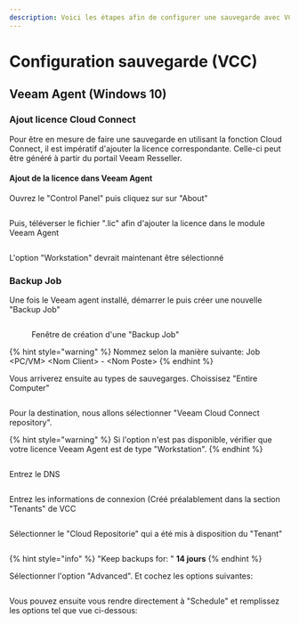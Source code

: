 ```yaml
---
description: Voici les étapes afin de configurer une sauvegarde avec VCC
---
```


# Configuration sauvegarde (VCC)

## Veeam Agent (Windows 10)

### Ajout licence Cloud Connect

Pour être en mesure de faire une sauvegarde en utilisant la fonction Cloud Connect, il est impératif d'ajouter la licence correspondante. Celle-ci peut être généré à partir du portail Veeam Resseller.

#### Ajout de la licence dans Veeam Agent

Ouvrez le "Control Panel" puis cliquez sur sur "About"

<figure><img src="../.gitbook/assets/image (21).png" alt=""><figcaption></figcaption></figure>

Puis, téléverser le fichier ".lic" afin d'ajouter la licence dans le module Veeam Agent

<figure><img src="../.gitbook/assets/image (10).png" alt=""><figcaption></figcaption></figure>

L'option "Workstation" devrait maintenant être sélectionné

### Backup Job

Une fois le Veeam agent installé, démarrer le puis créer une nouvelle "Backup Job"

<figure><img src="../.gitbook/assets/image (43).png" alt=""><figcaption><p>Fenêtre de création d'une "Backup Job"</p></figcaption></figure>

{% hint style="warning" %}
Nommez selon la manière suivante: Job \<PC/VM> \<Nom Client> - \<Nom Poste>
{% endhint %}

Vous arriverez ensuite au types de sauvegarges. Choissisez "Entire Computer"

<figure><img src="../.gitbook/assets/image (14).png" alt=""><figcaption></figcaption></figure>

Pour la destination, nous allons sélectionner "Veeam Cloud Connect repository".

{% hint style="warning" %}
Si l'option n'est pas disponible, vérifier que votre licence Veeam Agent est de type "Workstation".
{% endhint %}

<figure><img src="../.gitbook/assets/image (31).png" alt=""><figcaption></figcaption></figure>

Entrez le DNS

<figure><img src="../.gitbook/assets/image (19).png" alt=""><figcaption></figcaption></figure>

Entrez les informations de connexion (Créé préalablement dans la section "Tenants" de VCC

<figure><img src="../.gitbook/assets/image (25).png" alt=""><figcaption></figcaption></figure>

Sélectionner le "Cloud Repositorie" qui a été mis à disposition du "Tenant"

<figure><img src="../.gitbook/assets/image (5).png" alt=""><figcaption></figcaption></figure>

{% hint style="info" %}
"Keep backups for: " **14 jours**
{% endhint %}



Sélectionner l'option "Advanced". Et cochez les options suivantes:

<figure><img src="../.gitbook/assets/image (7).png" alt=""><figcaption></figcaption></figure>

Vous pouvez ensuite vous rendre directement à "Schedule" et remplissez les options tel que vue ci-dessous:

<figure><img src="../.gitbook/assets/image (46).png" alt=""><figcaption></figcaption></figure>
